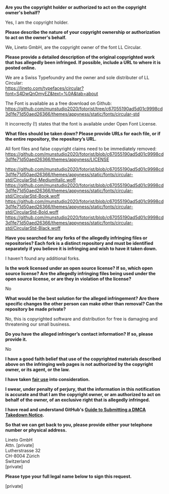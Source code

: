 **Are you the copyright holder or authorized to act on the copyright owner's behalf?**  
  
Yes, I am the copyright holder.  
  
**Please describe the nature of your copyright ownership or authorization to act on the owner's behalf.**  
  
We, Lineto GmbH, are the copyright owner of the font LL Circular.  
  
**Please provide a detailed description of the original copyrighted work that has allegedly been infringed. If possible, include a URL to where it is posted online.**  
  
We are a Swiss Typefoundry and the owner and sole distributer of LL Circular:  
https://lineto.com/typefaces/circular?font=S4DwQnOmyEZ&text=%0A&tab=about  
  
The Font is available as a free download on Github: https://github.com/munstudio2020/fotorist/tree/c67055190ad5d01c9998cd3d1fe71d50aed26366/themes/appyness/static/fonts/circular-std  
  
It incorrectly (!) states that the font is available under Open Font License.  
  
**What files should be taken down? Please provide URLs for each file, or if the entire repository, the repository’s URL.**  
  
All font files and false copyright claims need to be immediately removed:  
https://github.com/munstudio2020/fotorist/blob/c67055190ad5d01c9998cd3d1fe71d50aed26366/themes/appyness/LICENSE  
  
https://github.com/munstudio2020/fotorist/blob/c67055190ad5d01c9998cd3d1fe71d50aed26366/themes/appyness/static/fonts/circular-std/CircularStd-MediumItalic.woff  
https://github.com/munstudio2020/fotorist/blob/c67055190ad5d01c9998cd3d1fe71d50aed26366/themes/appyness/static/fonts/circular-std/CircularStd-Book.woff  
https://github.com/munstudio2020/fotorist/blob/c67055190ad5d01c9998cd3d1fe71d50aed26366/themes/appyness/static/fonts/circular-std/CircularStd-Bold.woff  
https://github.com/munstudio2020/fotorist/blob/c67055190ad5d01c9998cd3d1fe71d50aed26366/themes/appyness/static/fonts/circular-std/CircularStd-Black.woff  
  
**Have you searched for any forks of the allegedly infringing files or repositories? Each fork is a distinct repository and must be identified separately if you believe it is infringing and wish to have it taken down.**  
  
I haven't found any additional forks.  
  
**Is the work licensed under an open source license? If so, which open source license? Are the allegedly infringing files being used under the open source license, or are they in violation of the license?**  
  
No  
  
**What would be the best solution for the alleged infringement? Are there specific changes the other person can make other than removal? Can the repository be made private?**  
  
No, this is copyrighted software and distribution for free is damaging and threatening our small business.  
  
**Do you have the alleged infringer’s contact information? If so, please provide it.**  
  
No  
  
**I have a good faith belief that use of the copyrighted materials described above on the infringing web pages is not authorized by the copyright owner, or its agent, or the law.**  
  
**I have taken <a href="https://www.lumendatabase.org/topics/22">fair use</a> into consideration.**  
  
**I swear, under penalty of perjury, that the information in this notification is accurate and that I am the copyright owner, or am authorized to act on behalf of the owner, of an exclusive right that is allegedly infringed.**  
  
**I have read and understand GitHub's <a href="https://help.github.com/articles/guide-to-submitting-a-dmca-takedown-notice/">Guide to Submitting a DMCA Takedown Notice</a>.**  
  
**So that we can get back to you, please provide either your telephone number or physical address.**  
  
Lineto GmbH  
Attn. [private]  
Lutherstrasse 32  
CH-8004 Zürich  
Switzerland  
[private]  
  
**Please type your full legal name below to sign this request.**  
  
[private]  
